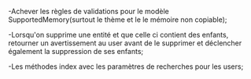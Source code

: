 -Achever les règles de validations pour le modèle SupportedMemory(surtout le thème et le le mémoire non copiable);

-Lorsqu'on supprime une entité et que celle ci contient des enfants, retourner un avertissement au user avant de le supprimer et déclencher également la suppression de ses enfants;

-Les méthodes index avec les paramètres de recherches pour les users;

